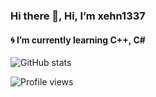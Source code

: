 ### Hi there 👋, Hi, I’m xehn1337
#### 🌀 I’m currently learning C++, C#

 
![GitHub stats](https://github-readme-stats.vercel.app/api?username=xehn1337&show_icons=true&theme=github_dark)  

![Profile views](https://gpvc.arturio.dev/xehn1337)  
